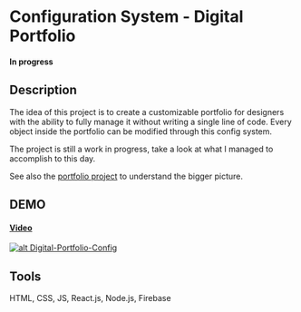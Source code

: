 # Configuration System - Digital Portfolio
#### In progress

## Description
The idea of this project is to create a customizable portfolio for designers with the ability to fully manage it without writing a single line of code. Every object inside the portfolio can be modified through this config system.

The project is still a work in progress, take a look at what I managed to accomplish to this day. 

See also the [portfolio project](https://github.com/TamirHen-Portfolio/digital-portfolio) to understand the bigger picture.

## DEMO

#### [Video](https://youtu.be/ilYMiCh8ZWE)

[![alt Digital-Portfolio-Config](https://github.com/TamirHen-Portfolio/digital-portfolio-config/blob/main/images/portfolio-config-image.png?raw=true)](https://youtu.be/ilYMiCh8ZWE)

## Tools

HTML, CSS, JS, React.js, Node.js, Firebase
